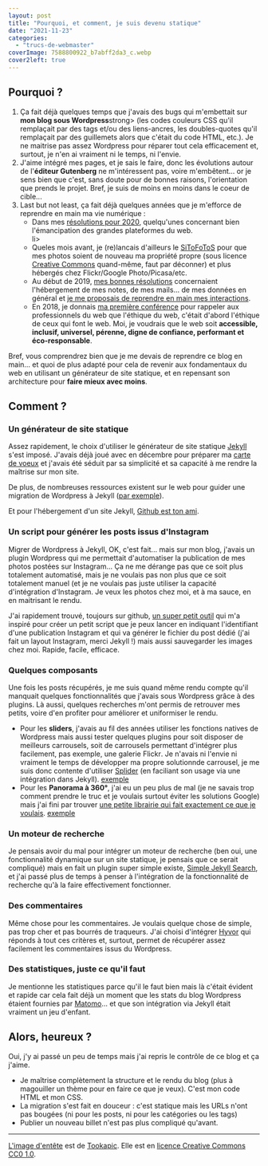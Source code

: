 ```yaml
---
layout: post
title: "Pourquoi, et comment, je suis devenu statique"
date: "2021-11-23"
categories: 
  - "trucs-de-webmaster"
coverImage: 7588800922_b7abff2da3_c.webp
cover2left: true
---
```


## Pourquoi ?

<ol>
	<li>Ça fait déjà quelques temps que j'avais des bugs qui m'embettait sur <strong>mon blog sous Wordpress</strong>strong> (les codes couleurs <abbr>CSS</abbr> qu'il remplaçait par des tags et/ou des liens-ancres, les doubles-quotes qu'il remplaçait par des guillemets alors que c'était du code <abbr>HTML</abbr>, etc.). Je ne maitrise pas assez Wordpress pour réparer tout cela efficacement et, surtout, je n'en ai vraiment ni le temps, ni l'envie.</li>
	<li>J'aime intégré mes pages, et je sais le faire, donc les évolutions autour de l'<strong>éditeur Gutenberg</strong> ne m'intéressent pas, voire m'embêtent... or je sens bien que c'est, sans doute pour de bonnes raisons, l'orientation que prends le projet. Bref, je suis de moins en moins dans le coeur de cible...</li>
	<li><span lang="en">Last but not least</span>, ça fait déjà quelques années que je m'efforce de reprendre en main ma vie numérique&nbsp;:
		<ul>
			<li>Dans mes <a href="/2020/01/resolutions/">résolutions pour 2020</a>, quelqu'unes concernant bien l'émancipation des grandes plateformes du web.</li>li>
			<li>Queles mois avant, je (re)lancais d'ailleurs le <a href="/2019/10/hes-back/">SiToFoToS</a> pour que mes photos soient de nouveau ma propriété propre (sous licence <a href="https://creativecommons.org/licenses/by-nc-nd/2.0/" lang="en">Creative Commons</a> quand-même, faut par déconner) et plus hébergés chez <span lang="en">Flickr/Google Photo/Picasa</span>/etc.</li>
			<li>Au début de 2019, <a href="/2019/01/bonne-annee-4/">mes bonnes résolutions</a> concernaient l'hébergement de mes notes, de mes mails... de mes données en général et <a href="/2019/01/et-si-on-reprenait-le-controle/">je me proposais de reprendre en main mes interactions</a>.</li>
			<li>En 2018, je donnais <a href="/2018/06/manifeste-pour-un-web-ethique/">ma première conférence</a> pour rappeler aux professionnels du web que l'éthique du web, c'était d'abord l'éthique de ceux qui font le web. Moi, je voudrais que le web soit <strong>accessible, inclusif, universel, pérenne, digne de confiance, performant et éco-responsable</strong>.</li>
		</ul>
	</li>
</ol>
<p>Bref, vous comprendrez bien que je me devais de reprendre ce blog en main... et quoi de plus adapté pour cela de revenir aux fondamentaux du web en utilisant un générateur de site statique, et en repensant son architecture pour <strong>faire mieux avec moins</strong>.</p>

## Comment ?

### Un générateur de site statique

Assez rapidement, le choix d'utiliser le générateur de site statique <a href="https://jekyllrb.com/">Jekyll</a> s'est imposé. J'avais déjà joué avec en décembre pour préparer ma <a href="/2021/01/bonne-annee-5/">carte de voeux</a> et j'avais été séduit par sa simplicité et sa capacité à me rendre la maîtrise sur mon site.

De plus, de nombreuses ressources existent sur le web pour guider une migration de Wordpress à Jekyll (<a href="https://blog.webjeda.com/wordpress-to-jekyll-migration/#step-3-export-comments">par exemple</a>).

Et pour l'hébergement d'un site Jekyll, <a href="https://docs.github.com/en/enterprise-cloud@latest/pages/setting-up-a-github-pages-site-with-jekyll">Github est ton ami</a>.

### Un script pour générer les posts issus d'Instagram

Migrer de Wordpress à Jekyll, <abbr>OK</abbr>, c'est fait... mais sur mon blog, j'avais un plugin Wordpress qui me permettait d'automatiser la publication de mes photos postées sur Instagram... Ça ne me dérange pas que ce soit plus totalement automatisé, mais je ne voulais pas non plus que ce soit totalement manuel (et je ne voulais pas juste utiliser la capacité d'intégration d'Instagram. Je veux les photos chez moi, et à ma sauce, en en maitrisant le rendu.

J'ai rapidement trouvé, toujours sur github, <a href="https://github.com/wouterbulten/jekyll-instagram-importer">un super petit outil</a> qui m'a inspiré pour créer un petit script que je peux lancer en indiquant l'identifiant d'une publication Instagram et qui va générer le fichier du post dédié (j'ai fait un <span lang="en">layout</span> Instagram, merci <span lang="en">Jekyll</span>&nbsp;!) mais aussi sauvegarder les images chez moi. Rapide, facile, efficace.

### Quelques composants

Une fois les posts récupérés, je me suis quand même rendu compte qu'il manquait quelques fonctionnalités que j'avais sous Wordpress grâce à des <span lang="en">plugins</span>. Là aussi, quelques recherches m'ont permis de retrouver mes petits, voire d'en profiter pour améliorer et uniformiser le rendu.

<ul>
	<li>Pour les <strong lang="en">sliders</strong>, j'avais au fil des années utiliser les fonctions natives de Wordpress mais aussi tester quelques plugins pour soit disposer de meilleurs carrousels, soit de carrousels permettant d'intégrer plus facilement, pas exemple, une galerie <span lang="en">Flickr</span>. Je n'avais ni l'envie ni vraiment le temps de développer ma propre solutionnde carrousel, je me suis donc contente d'utiliser <a href="https://splidejs.com/" lang="en">Splider</a> (en faciliant son usage via une intégration dans <span lang="en">Jekyll</span>). <a href="/2021/04/lomoinstant-automat-x-parc-de-pourtales/" title="Carrousel de photos du Parc de Pourtalés">exemple</a></li>
	<li>Pour les <strong>Panorama à 360&deg;</strong>, j'ai eu un peu plus de mal (je ne savais trop comment prendre le truc et je voulais surtout éviter les solutions Google) mais j'ai fini par trouver <a href="https://pannellum.org/documentation/examples/auto-load/">une petite librairie qui fait exactement ce que je voulais</a>. <a href="/2019/02/de-retour-de-chatel-avec-plein-de-bons-souvenirs-et-quelques-panoramas/" title="Panorams de Châtel">exemple</a></li>
</ul>

### Un moteur de recherche

Je pensais avoir du mal pour intégrer un moteur de recherche (ben oui, une fonctionnalité dynamique sur un site statique, je pensais que ce serait compliqué) mais en fait un plugin super simple existe, <a href="https://github.com/christian-fei/Simple-Jekyll-Search">Simple Jekyll Search</a>, et j'ai passé plus de temps à penser à l'intégration de la fonctionnalité de recherche qu'à la faire effectivement fonctionner.

### Des commentaires

Même chose pour les commentaires. Je voulais quelque chose de simple, pas trop cher et pas bourrés de traqueurs. J'ai choisi d'intégrer <a href="https://hyvor.com/">Hyvor</a> qui réponds à tout ces critères et, surtout, permet de récupérer assez facilement les commentaires issus du <span lang="en">Wordpress</span>.

### Des statistiques, juste ce qu'il faut

Je mentionne les statistiques parce qu'il le faut bien mais là c'était évident et rapide car cela fait déjà un moment que les stats du blog Wordpress étaient fournies par <a href="https://matomo.org/">Matomo</a>... et que son intégration via <span lang="en">Jekyll</span> était vraiment un jeu d'enfant.

## Alors, heureux&nbsp;?

Oui, j'y ai passé un peu de temps mais j'ai repris le contrôle de ce blog et ça j'aime.
 - Je maîtrise complètement la structure et le rendu du blog (plus à magouiller un thème pour en faire ce que je veux). C'est mon code <abbr>HTML</abbr> et mon <abbr>CSS</abbr>.
 - La migration s'est fait en douceur&nbsp;: c'est statique mais les <abbr>URLs</abbr> n'ont pas bougées (ni pour les posts, ni pour les catégories ou les tags)
 - Publier un nouveau billet n'est pas plus compliqué qu'avant.

* * *

[L'image d'entête](https://www.pexels.com/photo/dark-lego-miniature-star-wars-16485/) est de [Tookapic](https://www.pexels.com/@tookapic). Elle est en [licence Creative Commons CC0 1.0](https://creativecommons.org/publicdomain/zero/1.0/).
